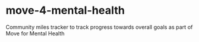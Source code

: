 # move-4-mental-health
Community miles tracker to track progress towards overall goals as part of Move for Mental Health
